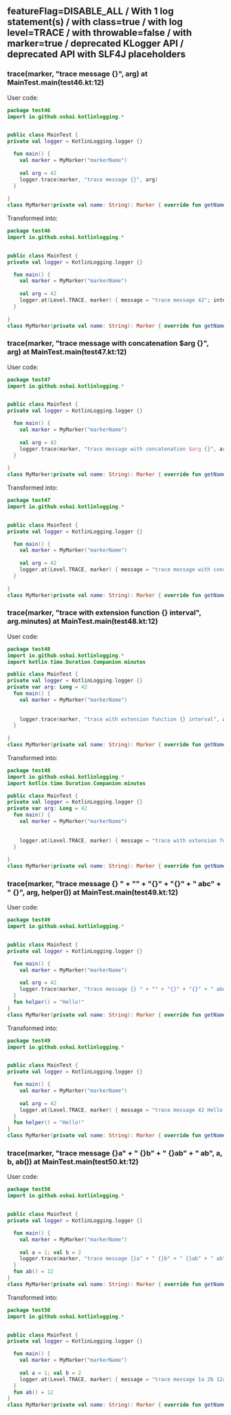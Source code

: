 ## featureFlag=DISABLE_ALL / With 1 log statement(s) / with class=true / with log level=TRACE / with throwable=false / with marker=true / deprecated KLogger API / deprecated API with SLF4J placeholders



###  trace(marker, "trace message {}", arg) at MainTest.main(test46.kt:12)

User code:
```kotlin
package test46
import io.github.oshai.kotlinlogging.*


public class MainTest {
private val logger = KotlinLogging.logger {}

  fun main() {
    val marker = MyMarker("markerName")
    
    val arg = 42
    logger.trace(marker, "trace message {}", arg)
  }
  
}
class MyMarker(private val name: String): Marker { override fun getName() = name }

```
  
Transformed into:
```kotlin
package test46
import io.github.oshai.kotlinlogging.*


public class MainTest {
private val logger = KotlinLogging.logger {}

  fun main() {
    val marker = MyMarker("markerName")
    
    val arg = 42
    logger.at(Level.TRACE, marker) { message = "trace message 42"; internalCompilerData = KLoggingEventBuilder.InternalCompilerData(messageTemplate = "trace message {}")
  }
  
}
class MyMarker(private val name: String): Marker { override fun getName() = name }

```

###  trace(marker, "trace message with concatenation $arg {}", arg) at MainTest.main(test47.kt:12)

User code:
```kotlin
package test47
import io.github.oshai.kotlinlogging.*


public class MainTest {
private val logger = KotlinLogging.logger {}

  fun main() {
    val marker = MyMarker("markerName")
    
    val arg = 42
    logger.trace(marker, "trace message with concatenation $arg {}", arg)
  }
  
}
class MyMarker(private val name: String): Marker { override fun getName() = name }

```
  
Transformed into:
```kotlin
package test47
import io.github.oshai.kotlinlogging.*


public class MainTest {
private val logger = KotlinLogging.logger {}

  fun main() {
    val marker = MyMarker("markerName")
    
    val arg = 42
    logger.at(Level.TRACE, marker) { message = "trace message with concatenation 42 42"; internalCompilerData = KLoggingEventBuilder.InternalCompilerData(messageTemplate = "trace message with concatenation 42 {}")
  }
  
}
class MyMarker(private val name: String): Marker { override fun getName() = name }

```

###  trace(marker, "trace with extension function {} interval", arg.minutes) at MainTest.main(test48.kt:12)

User code:
```kotlin
package test48
import io.github.oshai.kotlinlogging.*
import kotlin.time.Duration.Companion.minutes

public class MainTest {
private val logger = KotlinLogging.logger {}
private var arg: Long = 42
  fun main() {
    val marker = MyMarker("markerName")
    
    
    logger.trace(marker, "trace with extension function {} interval", arg.minutes)
  }
  
}
class MyMarker(private val name: String): Marker { override fun getName() = name }

```
  
Transformed into:
```kotlin
package test48
import io.github.oshai.kotlinlogging.*
import kotlin.time.Duration.Companion.minutes

public class MainTest {
private val logger = KotlinLogging.logger {}
private var arg: Long = 42
  fun main() {
    val marker = MyMarker("markerName")
    
    
    logger.at(Level.TRACE, marker) { message = "trace with extension function 42m interval"; internalCompilerData = KLoggingEventBuilder.InternalCompilerData(messageTemplate = "trace with extension function {} interval")
  }
  
}
class MyMarker(private val name: String): Marker { override fun getName() = name }

```

###  trace(marker, "trace message {} " + "" + "{}" + "{}" + " abc" + " {}", arg, helper()) at MainTest.main(test49.kt:12)

User code:
```kotlin
package test49
import io.github.oshai.kotlinlogging.*


public class MainTest {
private val logger = KotlinLogging.logger {}

  fun main() {
    val marker = MyMarker("markerName")
    
    val arg = 42
    logger.trace(marker, "trace message {} " + "" + "{}" + "{}" + " abc" + " {}", arg, helper())
  }
  fun helper() = "Hello!"
}
class MyMarker(private val name: String): Marker { override fun getName() = name }

```
  
Transformed into:
```kotlin
package test49
import io.github.oshai.kotlinlogging.*


public class MainTest {
private val logger = KotlinLogging.logger {}

  fun main() {
    val marker = MyMarker("markerName")
    
    val arg = 42
    logger.at(Level.TRACE, marker) { message = "trace message 42 Hello!{} abc {}"; internalCompilerData = KLoggingEventBuilder.InternalCompilerData(messageTemplate = "trace message {} {}{} abc {}")
  }
  fun helper() = "Hello!"
}
class MyMarker(private val name: String): Marker { override fun getName() = name }

```

###  trace(marker, "trace message {}a" + " {}b" + " {}ab" + " ab", a, b, ab()) at MainTest.main(test50.kt:12)

User code:
```kotlin
package test50
import io.github.oshai.kotlinlogging.*


public class MainTest {
private val logger = KotlinLogging.logger {}

  fun main() {
    val marker = MyMarker("markerName")
    
    val a = 1; val b = 2
    logger.trace(marker, "trace message {}a" + " {}b" + " {}ab" + " ab", a, b, ab())
  }
  fun ab() = 12
}
class MyMarker(private val name: String): Marker { override fun getName() = name }

```
  
Transformed into:
```kotlin
package test50
import io.github.oshai.kotlinlogging.*


public class MainTest {
private val logger = KotlinLogging.logger {}

  fun main() {
    val marker = MyMarker("markerName")
    
    val a = 1; val b = 2
    logger.at(Level.TRACE, marker) { message = "trace message 1a 2b 12ab ab"; internalCompilerData = KLoggingEventBuilder.InternalCompilerData(messageTemplate = "trace message {}a {}b {}ab ab")
  }
  fun ab() = 12
}
class MyMarker(private val name: String): Marker { override fun getName() = name }

```
